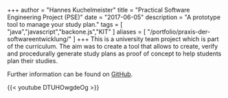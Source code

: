 +++
author = "Hannes Kuchelmeister"
title = "Practical Software Engineering Project (PSE)"
date = "2017-06-05"
description = "A prototype tool to manage your study plan."
tags = [
    "java","javascript","backone.js","KIT"
]
aliases = [
	"/portfolio/praxis-der-softwareentwicklung/"
]
+++
This is a university team project which is part of the curriculum.  The aim was to create a tool that allows to create, verify and  procedurally generate study plans as proof of concept to help students  plan their studies.

Further information can be found on [GitHub](https://github.com/PSE-WS1617-IPD-Workflow/PSE_WS1617_IPD_Boehm_Studienplan).

{{< youtube DTUHOwgdeOg >}}